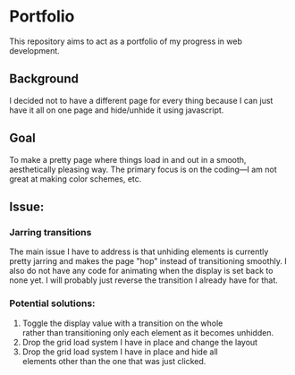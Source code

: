 # Portfolio
This repository aims to act as a portfolio of my progress in web development. 

## Background
I decided not to have a different page for every thing because I can just have it all on one page and hide/unhide it using javascript. 

## Goal
To make a pretty page where things load in and out in a smooth, aesthetically pleasing way. The primary focus is on the coding—I am not great at making color schemes, etc. 

## Issue:
### Jarring transitions
The main issue I have to address is that unhiding elements is currently pretty jarring and makes the page "hop" instead of transitioning smoothly. I also do not have any code for animating when the display is set back to none yet. I will probably just reverse the transition I already have for that.

### Potential solutions:
1. Toggle the display value with a transition on the whole <main> rather than transitioning only each element as it becomes unhidden. 
2. Drop the grid load system I have in place and change the layout
3. Drop the grid load system I have in place and hide all <main> elements other than the one that was just clicked.
